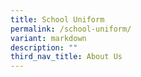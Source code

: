 ```yaml
---
title: School Uniform
permalink: /school-uniform/
variant: markdown
description: ""
third_nav_title: About Us
---
```

<p></p>